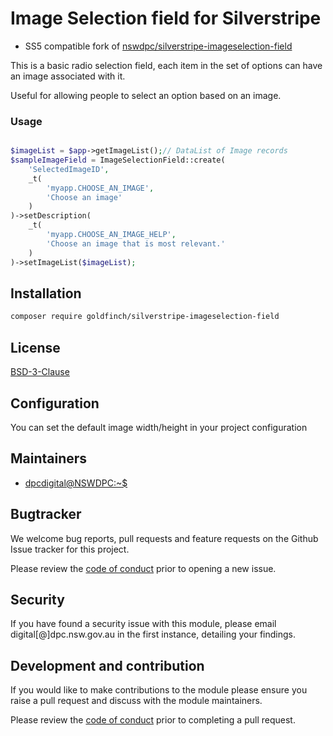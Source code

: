 # Image Selection field for Silverstripe

* SS5 compatible fork of [nswdpc/silverstripe-imageselection-field](https://github.com/nswdpc/silverstripe-imageselection-field)

This is a basic radio selection field, each item in the set of options can have an image associated with it.

Useful for allowing people to select an option based on an image.

### Usage

```php

$imageList = $app->getImageList();// DataList of Image records
$sampleImageField = ImageSelectionField::create(
    'SelectedImageID',
    _t(
        'myapp.CHOOSE_AN_IMAGE',
        'Choose an image'
    )
)->setDescription(
    _t(
        'myapp.CHOOSE_AN_IMAGE_HELP',
        'Choose an image that is most relevant.'
    )
)->setImageList($imageList);
```

## Installation

```sh
composer require goldfinch/silverstripe-imageselection-field
```

## License

[BSD-3-Clause](./LICENSE.md)

## Configuration

You can set the default image width/height in your project configuration

## Maintainers

+ [dpcdigital@NSWDPC:~$](https://dpc.nsw.gov.au)

## Bugtracker

We welcome bug reports, pull requests and feature requests on the Github Issue tracker for this project.

Please review the [code of conduct](./code-of-conduct.md) prior to opening a new issue.

## Security

If you have found a security issue with this module, please email digital[@]dpc.nsw.gov.au in the first instance, detailing your findings.

## Development and contribution

If you would like to make contributions to the module please ensure you raise a pull request and discuss with the module maintainers.

Please review the [code of conduct](./code-of-conduct.md) prior to completing a pull request.
